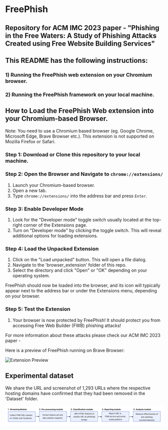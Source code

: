 # FreePhish
## Repository for ACM IMC 2023 paper - "Phishing in the Free Waters: A Study of Phishing Attacks Created using Free Website Building Services" <paper-link>

## This README has the following instructions:

### 1) Running the FreePhish web extension on your Chromium browser.
### 2) Running the FreePhish framework on your local machine.

## How to Load the FreePhish Web extension into your Chromium-based Browser.

Note: You need to use a Chromium based browser (eg. Google Chrome, Microsoft Edge, Brave Browser etc.). This extension is not supported on Mozilla Firefox or Safari.

### Step 1: Download or Clone this repository to your local machine.

### Step 2: Open the Browser and Navigate to `chrome://extensions/`

1. Launch your Chromium-based browser.
2. Open a new tab.
3. Type `chrome://extensions/` into the address bar and press `Enter`.

### Step 3: Enable Developer Mode

1. Look for the "Developer mode" toggle switch usually located at the top-right corner of the Extensions page.
2. Turn on "Developer mode" by clicking the toggle switch. This will reveal additional options for loading extensions.

### Step 4: Load the Unpacked Extension

1. Click on the "Load unpacked" button. This will open a file dialog.
2. Navigate to the 'browser_extension' folder of this repo.
3. Select the directory and click "Open" or "OK" depending on your operating system.

FreePhish should now be loaded into the browser, and its icon will typically appear next to the address bar or under the Extensions menu, depending on your browser.

### Step 5: Test the Extension

1. Your browser is now protected by FreePhish! It should protect you from accessing Free Web Builder (FWB) phishing attacks!

For more information about these attacks please check our ACM IMC 2023 paper - <add link>

Here is a preview of FreePhish running on Brave Browser:

![Extension Preview](./extension_preview.gif)

## Experimental dataset

We share the URL and screenshot of 1,293 URLs where the respective hosting domains have confirmed that they had been removed in the 'Dataset' folder.

![Framework](./framework.png)
